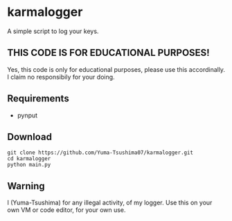 # karmalogger
A simple script to log your keys.

## THIS CODE IS FOR EDUCATIONAL PURPOSES!
Yes, this code is only for educational purposes, please use this accordinally. I claim no responsibily for your doing. 

## Requirements 
* pynput 

## Download
```
git clone https://github.com/Yuma-Tsushima07/karmalogger.git
cd karmalogger
python main.py
```

## Warning
I (Yuma-Tsushima) for any illegal activity, of my logger.
Use this on your own VM or code editor, for your own use.
